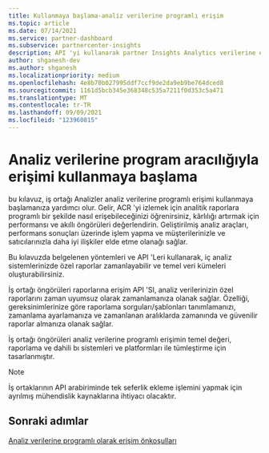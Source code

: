 ```yaml
---
title: Kullanmaya başlama-analiz verilerine programlı erişim
ms.topic: article
ms.date: 07/14/2021
ms.service: partner-dashboard
ms.subservice: partnercenter-insights
description: API 'yi kullanarak partner Insights Analytics verilerine erişim hakkında bilgi edinin.
author: shganesh-dev
ms.author: shganesh
ms.localizationpriority: medium
ms.openlocfilehash: 4e8b70b027995ddf7ccf9de2da9eb9be764dced8
ms.sourcegitcommit: 1161d5bcb345e368348c535a7211f0d353c5a471
ms.translationtype: MT
ms.contentlocale: tr-TR
ms.lasthandoff: 09/09/2021
ms.locfileid: "123960815"
---
```

# <a name="get-started-with-programmatic-access-to-analytics-data"></a>Analiz verilerine program aracılığıyla erişimi kullanmaya başlama

bu kılavuz, iş ortağı Analizler analiz verilerine programlı erişimi kullanmaya başlamanıza yardımcı olur. Gelir, ACR 'yi izlemek için analitik raporlara programlı bir şekilde nasıl erişebileceğinizi öğrenirsiniz, kârlılığı artırmak için performansı ve akıllı öngörüleri değerlendirin. Geliştirilmiş analiz araçları, performans sonuçları üzerinde işlem yapma ve müşterilerinizle ve satıcılarınızla daha iyi ilişkiler elde etme olanağı sağlar.  

Bu kılavuzda belgelenen yöntemleri ve API 'Leri kullanarak, iç analiz sistemlerinizde özel raporlar zamanlayabilir ve temel veri kümeleri oluşturabilirsiniz.

İş ortağı öngörüleri raporlarına erişim API 'SI, analiz verilerinizin özel raporlarını zaman uyumsuz olarak zamanlamanıza olanak sağlar. Özelliği, gereksinimlerinize göre raporlama sorguları/şablonları tanımlamanızı, zamanlama ayarlamanıza ve zamanlanan aralıklarda zamanında ve güvenilir raporlar almanıza olanak sağlar.

İş ortağı öngörüleri analiz verilerine programlı erişimin temel değeri, raporlama ve dahili bı sistemleri ve platformları ile tümleştirme için tasarlanmıştır.

> [!NOTE]
> İş ortaklarının API arabiriminde tek seferlik ekleme işlemini yapmak için ayrılmış mühendislik kaynaklarına ihtiyacı olacaktır.

## <a name="next-steps"></a>Sonraki adımlar

[Analiz verilerine programlı olarak erişim önkoşulları](insights-programmatic-prerequisites.md)